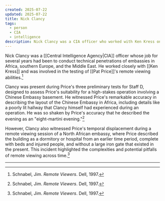 ```yaml
---
created: 2025-07-22
updated: 2025-07-22
title: Nick Clancy
tags:
  - person
  - CIA
  - intelligence
description: Nick Clancy was a CIA officer who worked with Ken Kress on technical penetrations of embassies and was involved in the testing of Pat Price's remote viewing abilities.
---
```

Nick Clancy was a [[Central Intelligence Agency|CIA]] officer whose job for several years had been to conduct technical penetrations of embassies in Africa, southern Europe, and the Middle East. He worked closely with [[Ken Kress]] and was involved in the testing of [[Pat Price]]'s remote viewing abilities.[^1]

Clancy was present during Price's three preliminary tests for Staff D, designed to assess Price's suitability for a high-stakes operation involving a Chinese Embassy basement. He witnessed Price's remarkable accuracy in describing the layout of the Chinese Embassy in Africa, including details like a poorly lit hallway that Clancy himself had experienced during an operation. He was so shaken by Price's accuracy that he described the evening as an "eight-martini evening."[^1]

However, Clancy also witnessed Price's temporal displacement during a remote viewing session of a North African embassy, where Price described the building as a dormitory or hospital from an earlier time period, complete with beds and injured people, and without a large iron gate that existed in the present. This incident highlighted the complexities and potential pitfalls of remote viewing across time.[^1]

---

[^1]: Schnabel, Jim. *Remote Viewers*. Dell, 1997.